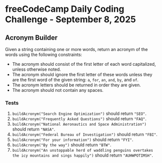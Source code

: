 # freeCodeCamp Daily Coding Challenge - September 8, 2025

## Acronym Builder

Given a string containing one or more words, return an acronym of the words using the following constraints:

* The acronym should consist of the first letter of each word capitalized, unless otherwise noted.
* The acronym should ignore the first letter of these words unless they are the first word of the given string: `a`, `for`, `an`, `and`, `by`, and `of`.
* The acronym letters should be returned in order they are given.
* The acronym should not contain any spaces.

### Tests

1. `buildAcronym("Search Engine Optimization")` should return `"SEO"`.
2. `buildAcronym("Frequently Asked Questions")` should return `"FAQ"`.
3. `buildAcronym("National Aeronautics and Space Administration")` should return `"NASA"`.
4. `buildAcronym("Federal Bureau of Investigation")` should return `"FBI"`.
5. `buildAcronym("For your information")` should return `"FYI"`.
6. `buildAcronym("By the way")` should return `"BTW"`.
7. `buildAcronym("An unstoppable herd of waddling penguins overtakes the icy mountains and sings happily")` should return `"AUHWPOTIMSH"`.